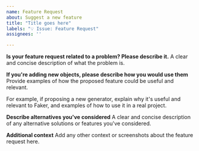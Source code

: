 ```yaml
---
name: Feature Request
about: Suggest a new feature
title: "Title goes here"
labels: "💡 Issue: Feature Request"
assignees: ''

---
```


**Is your feature request related to a problem? Please describe it.**
A clear and concise description of what the problem is.

**If you're adding new objects, please describe how you would use them**
Provide examples of how the proposed feature could be useful and relevant.

For example, if proposing a new generator, explain why it's useful and relevant to Faker, and examples of how to use it in a real project.

**Describe alternatives you've considered**
A clear and concise description of any alternative solutions or features you've considered.

**Additional context**
Add any other context or screenshots about the feature request here.
